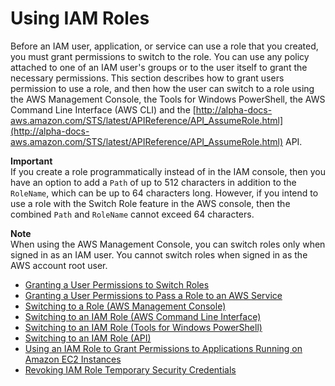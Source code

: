 # Using IAM Roles<a name="id_roles_use"></a>

Before an IAM user, application, or service can use a role that you created, you must grant permissions to switch to the role\. You can use any policy attached to one of an IAM user's groups or to the user itself to grant the necessary permissions\. This section describes how to grant users permission to use a role, and then how the user can switch to a role using the AWS Management Console, the Tools for Windows PowerShell, the AWS Command Line Interface \(AWS CLI\) and the [http://alpha-docs-aws.amazon.com/STS/latest/APIReference/API_AssumeRole.html](http://alpha-docs-aws.amazon.com/STS/latest/APIReference/API_AssumeRole.html) API\.

**Important**  
If you create a role programmatically instead of in the IAM console, then you have an option to add a `Path` of up to 512 characters in addition to the `RoleName`, which can be up to 64 characters long\. However, if you intend to use a role with the Switch Role feature in the AWS console, then the combined `Path` and `RoleName` cannot exceed 64 characters\.

**Note**  
When using the AWS Management Console, you can switch roles only when signed in as an IAM user\. You cannot switch roles when signed in as the AWS account root user\.


+ [Granting a User Permissions to Switch Roles](id_roles_use_permissions-to-switch.md)
+ [Granting a User Permissions to Pass a Role to an AWS Service](id_roles_use_passrole.md)
+ [Switching to a Role \(AWS Management Console\)](id_roles_use_switch-role-console.md)
+ [Switching to an IAM Role \(AWS Command Line Interface\)](id_roles_use_switch-role-cli.md)
+ [Switching to an IAM Role \(Tools for Windows PowerShell\)](id_roles_use_switch-role-twp.md)
+ [Switching to an IAM Role \(API\)](id_roles_use_switch-role-api.md)
+ [Using an IAM Role to Grant Permissions to Applications Running on Amazon EC2 Instances](id_roles_use_switch-role-ec2.md)
+ [Revoking IAM Role Temporary Security Credentials](id_roles_use_revoke-sessions.md)